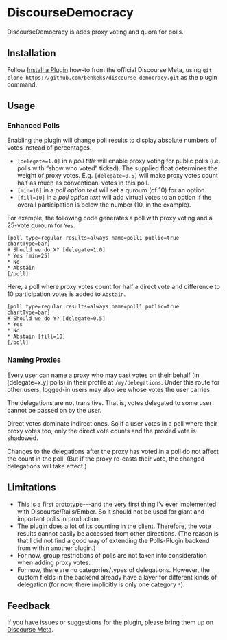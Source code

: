 # DiscourseDemocracy

DiscourseDemocracy is adds proxy voting and quora for polls.

## Installation

Follow [Install a Plugin](https://meta.discourse.org/t/install-a-plugin/19157)
how-to from the official Discourse Meta, using `git clone https://github.com/benkeks/discourse-democracy.git`
as the plugin command.

## Usage

### Enhanced Polls

Enabling the plugin will change poll results to display absolute numbers of votes instead of percentages.

* `[delegate=1.0]` in a *poll title* will enable proxy voting for public polls (i.e. polls with “show who voted” ticked). The supplied float determines the weight of proxy votes. E.g. `[delegate=0.5]` will make proxy votes count half as much as conventioanl votes in this poll.
* `[min=10]` in a *poll option text* will set a quroum (of 10) for an option.
* `[fill=10]` in a *poll option text* will add virtual votes to an option if the overall participation is below the number (10, in the example).

For example, the following code generates a poll with proxy voting and a 25-vote quroum for `Yes`.

```
[poll type=regular results=always name=poll1 public=true chartType=bar]
# Should we do X? [delegate=1.0]
* Yes [min=25]
* No
* Abstain
[/poll]
```
Here, a poll where proxy votes count for half a direct vote and difference to 10 participation votes is added to `Abstain`.

```
[poll type=regular results=always name=poll1 public=true chartType=bar]
# Should we do Y? [delegate=0.5]
* Yes
* No
* Abstain [fill=10]
[/poll]
```

### Naming Proxies

Every user can name a proxy who may cast votes on their behalf (in [delegate=x.y] polls) in their profile at `/my/delegations`. Under this route for other users, logged-in users may also see whose votes the user carries.

The delegations are not transitive. That is, votes delegated to some user cannot be passed on by the user.

Direct votes dominate indirect ones. So if a user votes in a poll where their proxy votes too, only the direct vote counts and the proxied vote is shadowed.

Changes to the delegations after the proxy has voted in a poll do not affect the count in the poll. (But if the proxy re-casts their vote, the changed delegations will take effect.)

## Limitations

* This is a first prototype---and the very first thing I'v ever implemented with Discourse/Rails/Ember. So it should not be used for giant and important polls in production.
* The plugin does a lot of its counting in the client. Therefore, the vote results cannot easily be accessed from other directions. (The reason is that I did not find a good way of extending the Polls-Plugin backend from within another plugin.)
* For now, group restrictions of polls are not taken into consideration when adding proxy votes.
* For now, there are no categories/types of delegations. However, the custom fields in the backend already have a layer for different kinds of delegation (for now, there implicitly is only one category `*`).

## Feedback

If you have issues or suggestions for the plugin, please bring them up on
[Discourse Meta](https://meta.discourse.org).
